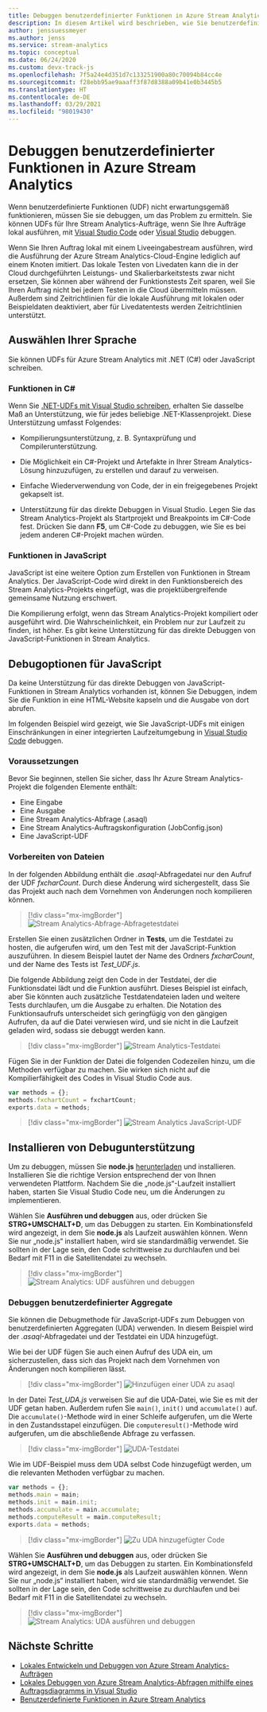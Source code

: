 ```yaml
---
title: Debuggen benutzerdefinierter Funktionen in Azure Stream Analytics
description: In diesem Artikel wird beschrieben, wie Sie benutzerdefinierte Funktionen in Azure Stream Analytics debuggen.
author: jenssuessmeyer
ms.author: jenss
ms.service: stream-analytics
ms.topic: conceptual
ms.date: 06/24/2020
ms.custom: devx-track-js
ms.openlocfilehash: 7f5a24e4d351d7c133251900a80c70094b84cc4e
ms.sourcegitcommit: f28ebb95ae9aaaff3f87d8388a09b41e0b3445b5
ms.translationtype: HT
ms.contentlocale: de-DE
ms.lasthandoff: 03/29/2021
ms.locfileid: "98019430"
---
```

# <a name="debug-user-defined-functions-in-azure-stream-analytics"></a>Debuggen benutzerdefinierter Funktionen in Azure Stream Analytics 

Wenn benutzerdefinierte Funktionen (UDF) nicht erwartungsgemäß funktionieren, müssen Sie sie debuggen, um das Problem zu ermitteln. Sie können UDFs für Ihre Stream Analytics-Aufträge, wenn Sie Ihre Aufträge lokal ausführen, mit [Visual Studio Code](visual-studio-code-local-run-live-input.md) oder [Visual Studio](stream-analytics-vs-tools-local-run.md) debuggen.

Wenn Sie Ihren Auftrag lokal mit einem Liveeingabestream ausführen, wird die Ausführung der Azure Stream Analytics-Cloud-Engine lediglich auf einem Knoten imitiert. Das lokale Testen von Livedaten kann die in der Cloud durchgeführten Leistungs- und Skalierbarkeitstests zwar nicht ersetzen, Sie können aber während der Funktionstests Zeit sparen, weil Sie Ihren Auftrag nicht bei jedem Testen in die Cloud übermitteln müssen. Außerdem sind Zeitrichtlinien für die lokale Ausführung mit lokalen oder Beispieldaten deaktiviert, aber für Livedatentests werden Zeitrichtlinien unterstützt.

## <a name="pick-your-language"></a>Auswählen Ihrer Sprache

Sie können UDFs für Azure Stream Analytics mit .NET (C#) oder JavaScript schreiben. 

### <a name="functions-in-c"></a>Funktionen in C# 

Wenn Sie [.NET-UDFs mit Visual Studio schreiben](stream-analytics-edge-csharp-udf-methods.md), erhalten Sie dasselbe Maß an Unterstützung, wie für jedes beliebige .NET-Klassenprojekt. Diese Unterstützung umfasst Folgendes:

* Kompilierungsunterstützung, z. B. Syntaxprüfung und Compilerunterstützung.

* Die Möglichkeit ein C#-Projekt und Artefakte in Ihrer Stream Analytics-Lösung hinzuzufügen, zu erstellen und darauf zu verweisen. 

* Einfache Wiederverwendung von Code, der in ein freigegebenes Projekt gekapselt ist. 

* Unterstützung für das direkte Debuggen in Visual Studio. Legen Sie das Stream Analytics-Projekt als Startprojekt und Breakpoints im C#-Code fest. Drücken Sie dann **F5**, um C#-Code zu debuggen, wie Sie es bei jedem anderen C#-Projekt machen würden. 

### <a name="functions-in-javascript"></a>Funktionen in JavaScript

JavaScript ist eine weitere Option zum Erstellen von Funktionen in Stream Analytics. Der JavaScript-Code wird direkt in den Funktionsbereich des Stream Analytics-Projekts eingefügt, was die projektübergreifende gemeinsame Nutzung erschwert.

Die Kompilierung erfolgt, wenn das Stream Analytics-Projekt kompiliert oder ausgeführt wird. Die Wahrscheinlichkeit, ein Problem nur zur Laufzeit zu finden, ist höher. Es gibt keine Unterstützung für das direkte Debuggen von JavaScript-Funktionen in Stream Analytics.

## <a name="debug-options-for-javascript"></a>Debugoptionen für JavaScript

Da keine Unterstützung für das direkte Debuggen von JavaScript-Funktionen in Stream Analytics vorhanden ist, können Sie Debuggen, indem Sie die Funktion in eine HTML-Website kapseln und die Ausgabe von dort abrufen.

Im folgenden Beispiel wird gezeigt, wie Sie JavaScript-UDFs mit einigen Einschränkungen in einer integrierten Laufzeitumgebung in [Visual Studio Code](quick-create-visual-studio-code.md) debuggen.

### <a name="prerequisites"></a>Voraussetzungen

Bevor Sie beginnen, stellen Sie sicher, dass Ihr Azure Stream Analytics-Projekt die folgenden Elemente enthält:

* Eine Eingabe 
* Eine Ausgabe 
* Eine Stream Analytics-Abfrage (.asaql) 
* Eine Stream Analytics-Auftragskonfiguration (JobConfig.json)
* Eine JavaScript-UDF

### <a name="prepare-files"></a>Vorbereiten von Dateien

In der folgenden Abbildung enthält die *.asaql*-Abfragedatei nur den Aufruf der UDF *fxcharCount*. Durch diese Änderung wird sichergestellt, dass Sie das Projekt auch nach dem Vornehmen von Änderungen noch kompilieren können.

> [!div class="mx-imgBorder"]
> ![Stream Analytics-Abfrage-Abfragetestdatei](./media/debug-user-defined-functions/asaql-file.png)

Erstellen Sie einen zusätzlichen Ordner in **Tests**, um die Testdatei zu hosten, die aufgerufen wird, um den Test mit der JavaScript-Funktion auszuführen. In diesem Beispiel lautet der Name des Ordners *fxcharCount*, und der Name des Tests ist *Test_UDF.js*. 

Die folgende Abbildung zeigt den Code in der Testdatei, der die Funktionsdatei lädt und die Funktion ausführt. Dieses Beispiel ist einfach, aber Sie könnten auch zusätzliche Testdatendateien laden und weitere Tests durchlaufen, um die Ausgabe zu erhalten. Die Notation des Funktionsaufrufs unterscheidet sich geringfügig von den gängigen Aufrufen, da auf die Datei verwiesen wird, und sie nicht in die Laufzeit geladen wird, sodass sie debuggt werden kann. 

> [!div class="mx-imgBorder"]
> ![Stream Analytics-Testdatei](./media/debug-user-defined-functions/test-file.png)

Fügen Sie in der Funktion der Datei die folgenden Codezeilen hinzu, um die Methoden verfügbar zu machen. Sie wirken sich nicht auf die Kompilierfähigkeit des Codes in Visual Studio Code aus.

```javascript
var methods = {};
methods.fxchartCount = fxchartCount;
exports.data = methods;
``` 

> [!div class="mx-imgBorder"]
> ![Stream Analytics JavaScript-UDF](./media/debug-user-defined-functions/udf-file.png)
  
## <a name="install-debug-support"></a>Installieren von Debugunterstützung

Um zu debuggen, müssen Sie **node.js** [herunterladen](https://nodejs.org/en/download/) und installieren. Installieren Sie die richtige Version entsprechend der von Ihnen verwendeten Plattform. Nachdem Sie die „node.js“-Laufzeit installiert haben, starten Sie Visual Studio Code neu, um die Änderungen zu implementieren. 

Wählen Sie **Ausführen und debuggen** aus, oder drücken Sie **STRG+UMSCHALT+D**, um das Debuggen zu starten. Ein Kombinationsfeld wird angezeigt, in dem Sie **node.js** als Laufzeit auswählen können. Wenn Sie nur „node.js“ installiert haben, wird sie standardmäßig verwendet. Sie sollten in der Lage sein, den Code schrittweise zu durchlaufen und bei Bedarf mit F11 in die Satellitendatei zu wechseln. 

> [!div class="mx-imgBorder"]
> ![Stream Analytics: UDF ausführen und debuggen](./media/debug-user-defined-functions/run-debug-udf.png)

### <a name="debug-user-defined-aggregates"></a>Debuggen benutzerdefinierter Aggregate 

Sie können die Debugmethode für JavaScript-UDFs zum Debuggen von benutzerdefinierten Aggregaten (UDA) verwenden. In diesem Beispiel wird der *.asaql*-Abfragedatei und der Testdatei ein UDA hinzugefügt.

Wie bei der UDF fügen Sie auch einen Aufruf des UDA ein, um sicherzustellen, dass sich das Projekt nach dem Vornehmen von Änderungen noch kompilieren lässt. 

> [!div class="mx-imgBorder"]
> ![Hinzufügen einer UDA zu asaql](./media/debug-user-defined-functions/asaql-uda.png)

In der Datei *Test_UDA.js* verweisen Sie auf die UDA-Datei, wie Sie es mit der UDF getan haben. Außerdem rufen Sie `main()`, `init()` und `accumulate()` auf. Die `accumulate()`-Methode wird in einer Schleife aufgerufen, um die Werte in den Zustandsstapel einzufügen. Die `computeresult()`-Methode wird aufgerufen, um die abschließende Abfrage zu verfassen. 

> [!div class="mx-imgBorder"]
> ![UDA-Testdatei](./media/debug-user-defined-functions/uda-test.png)

Wie im UDF-Beispiel muss dem UDA selbst Code hinzugefügt werden, um die relevanten Methoden verfügbar zu machen.

```javascript
var methods = {};
methods.main = main;
methods.init = main.init;
methods.accumulate = main.accumulate;
methods.computeResult = main.computeResult;
exports.data = methods;
``` 

> [!div class="mx-imgBorder"]
> ![Zu UDA hinzugefügter Code](./media/debug-user-defined-functions/uda-expose-methods.png)

Wählen Sie **Ausführen und debuggen** aus, oder drücken Sie **STRG+UMSCHALT+D**, um das Debuggen zu starten. Ein Kombinationsfeld wird angezeigt, in dem Sie **node.js** als Laufzeit auswählen können. Wenn Sie nur „node.js“ installiert haben, wird sie standardmäßig verwendet. Sie sollten in der Lage sein, den Code schrittweise zu durchlaufen und bei Bedarf mit F11 in die Satellitendatei zu wechseln.

> [!div class="mx-imgBorder"]
> ![Stream Analytics: UDA ausführen und debuggen](./media/debug-user-defined-functions/run-debug-uda.png)


## <a name="next-steps"></a>Nächste Schritte

* [Lokales Entwickeln und Debuggen von Azure Stream Analytics-Aufträgen](develop-locally.md)
* [Lokales Debuggen von Azure Stream Analytics-Abfragen mithilfe eines Auftragsdiagramms in Visual Studio](debug-locally-using-job-diagram.md)
* [Benutzerdefinierte Funktionen in Azure Stream Analytics](functions-overview.md)
 
